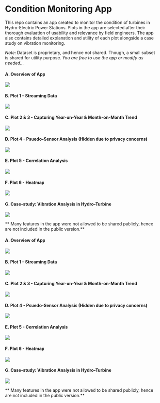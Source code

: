 # Condition Monitoring App

This repo contains an app created to monitor the condition of turbines in Hydro-Electric Power Stations. 
Plots in the app are selected after their thorough evaluation of usability and relevance by field engineers.
The app also contains detailed explanation and utility of each plot alongside a case study on vibration monitoring.

*Note:* Dataset is proprietary, and hence not shared. Though, a small subset is shared for utility purpose. 
*You are free to use the app or modify as needed...*


#### A. Overview of App

<img src="./media/mini/app_overview.png" >

#### B. Plot 1 -  Streaming Data

<img src="./media/mini/plot_1.png" >

#### C. Plot 2 & 3 -  Capturing Year-on-Year & Month-on-Month Trend

<img src="./media/mini/plot_2_3.png" >

#### D. Plot 4 -  Psuedo-Sensor Analysis (Hidden due to privacy concerns)

<img src="./media/mini/lock.png" >

#### E. Plot 5 -  Correlation Analysis 

<img src="./media/mini/plot_5.png" >

#### F. Plot 6 -  Heatmap  

<img src="./media/mini/plot_6.png" >

#### G. Case-study: Vibration Analysis in Hydro-Turbine  

<img src="./media/mini/vib_analysis.png" >

** Many features in the app were not allowed to be shared publicly, hence are not included in the public version.**


#### A. Overview of App

<img src="./media/micro/app_overview.png" >

#### B. Plot 1 -  Streaming Data

<img src="./media/micro/plot_1.png" >

#### C. Plot 2 & 3 -  Capturing Year-on-Year & Month-on-Month Trend

<img src="./media/micro/plot_2_3.png" >

#### D. Plot 4 -  Psuedo-Sensor Analysis (Hidden due to privacy concerns)

<img src="./media/micro/lock.png" >

#### E. Plot 5 -  Correlation Analysis 

<img src="./media/mini/plot_5.png" >

#### F. Plot 6 -  Heatmap  

<img src="./media/micro/plot_6.png" >

#### G. Case-study: Vibration Analysis in Hydro-Turbine  

<img src="./media/micro/vib_analysis.png" >

** Many features in the app were not allowed to be shared publicly, hence are not included in the public version.**


